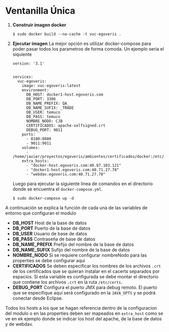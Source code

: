# Ventanilla Única

1. **Construir imagen docker**
    ```
    $ sudo docker build --no-cache -t vuc-egoveris .
    ```
2. **Ejecutar imagen**
La mejor opción es utilizar docker-compose para poder pasar todos los parametros de forma comoda. Un ejemplo seria el siquiente
    ```
    version: '3.1'
    
    
    services:
      vuc-egoveris:
        image: vuc-egoveris:latest
        environment:
          DB_HOST: docker1-host.egoveris.com
          DB_PORT: 3306
          DB_NAME_PREFIX: QA_
          DB_NAME_SUFIX: _TRADE
          DB_USER: temuco
          DB_PASS: temuco
          NOMBRE_NODO: CJB
          CERTIFICADOS: apache-selfsigned.crt
          DEBUG_PORT: 9011
        ports:
          - 8180:8080
          - 9011:9011
        volumes:
          - /home/javier/proyectos/egoveris/ambientes/certificados/docker:/etc/certs
        extra_hosts:
          - "docker-host.egoveris.com:40.87.103.121"
          - "docker1-host.egoveris.com:40.71.27.78"
          - "webdav.egoveris.com:40.71.27.78"
    ```
    Luego para ejecutar la siguiente linea de comandos en el directorio donde se encuentra el  ```docker-compose.yml```.

    ```
    $ sudo docker-compose up -d
    ```

A continuación se explica la función de cada una de las variables de entorno que configuran el modulo

- **DB_HOST** Host de la base de datos
- **DB_PORT** Puerto de la base de datos
- **DB_USER** Usuario de base de datos
- **DB_PASS** Contraseña de base de datos
- **DB_NAME_PREFIX** Prefijo del nombre de la base de datos
- **DB_NAME_SUFIX** Sufijo del nombre de la base de datos
- **NOMBRE_NODO** Si se requiere configurar nombreNodo para las properties se debe configurar aquí
- **CERTIFICADOS** Se deben especificar los nombres de los archivos ```.crt``` de los certificados que se quieran instalar en el cacerts separados por espacios. Si esta variable es configurada se debe montar el directorio que contiene los archivos ```.crt``` en la ruta ```/etc/certs```.
- **DEBUG_PORT** Configura el puerto JMX para debug remoto. El puerto que se especifique aqui será configurado en la ```JAVA_OPTS``` y se podrá conectar desde Eclipse.

Todos los hosts a los que se hagan referencia dentro de la configuracion del modulo o en las properties deben ser mapeados en ```extra_host``` como se ve en ek ejemplo donde se indicar los host del apache, de la base de datos y de webdav.


